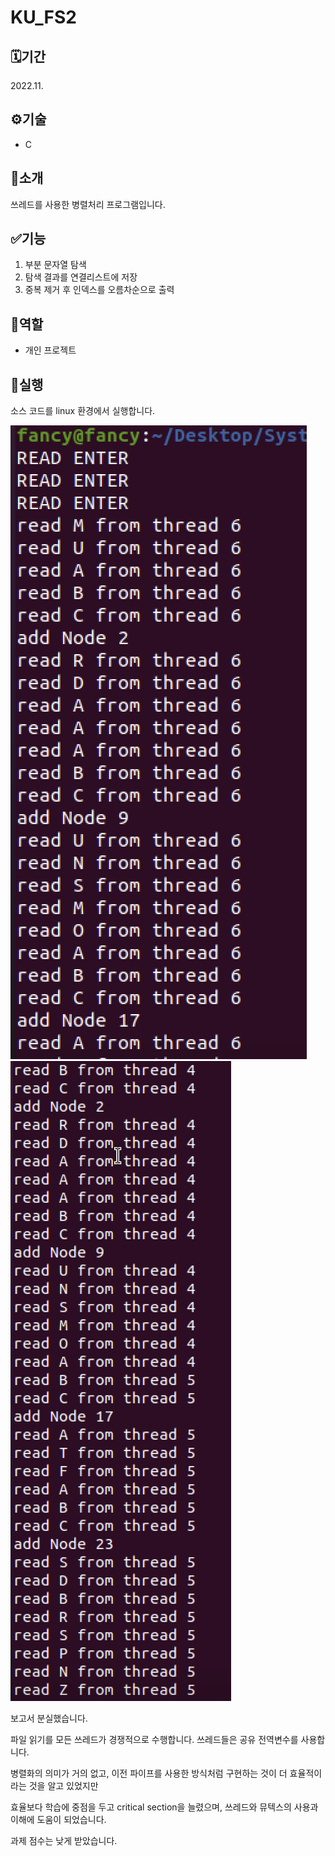# KU_FS2

## 🗓️기간
2022.11.

## ⚙️기술
- C

## 📖소개
쓰레드를 사용한 병렬처리 프로그램입니다.

## ✅기능
1. 부분 문자열 탐색
2. 탐색 결과를 연결리스트에 저장
2. 중복 제거 후 인덱스를 오름차순으로 출력

## 👥역할
- 개인 프로젝트


## 🚀실행
소스 코드를 linux 환경에서 실행합니다.

![이미지](실행1.png)
![이미지](실행2.png)

보고서 분실했습니다.

파일 읽기를 모든 쓰레드가 경쟁적으로 수행합니다. 쓰레드들은 공유 전역변수를 사용합니다.

병렬화의 의미가 거의 없고, 이전 파이프를 사용한 방식처럼 구현하는 것이 더 효율적이라는 것을 알고 있었지만

효율보다 학습에 중점을 두고 critical section을 늘렸으며, 쓰레드와 뮤텍스의 사용과 이해에 도움이 되었습니다.

과제 점수는 낮게 받았습니다.
